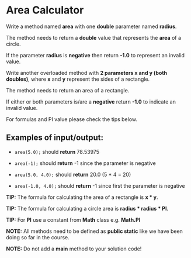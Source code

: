 # Area Calculator

Write a method named **area** with one **double** parameter named **radius**.

The method needs to return a **double** value that represents the **area** of a circle.

If the parameter **radius** is **negative** then return **-1.0** to represent an invalid value.

Write another overloaded method with **2 parameters x and y (both doubles)**, where **x** and **y** represent the sides of a rectangle.

The method needs to return an area of a rectangle.

If either or both parameters is/are a **negative** return **-1.0** to indicate an invalid value.

For formulas and PI value please check the tips below.

## Examples of input/output:

* `area(5.0);` should **return** 78.53975

* `area(-1);`  should **return** -1 since the parameter is negative

* `area(5.0, 4.0);` should **return** 20.0 (5 * 4 = 20)

* `area(-1.0, 4.0);`  should **return** -1 since first the parameter is negative



**TIP:** The formula for calculating the area of a rectangle is **x * y**.

**TIP:** The formula for calculating a circle area is **radius * radius * PI**.

**TIP:** For **PI** use a constant from **Math** class e.g. **Math.PI**

**NOTE:** All methods need to be defined as **public static** like we have been doing so far in the course.

**NOTE:** Do not add a **main** method to your solution code!
